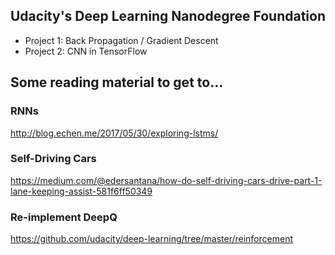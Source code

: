 ## Udacity's Deep Learning Nanodegree Foundation
* Project 1:  Back Propagation / Gradient Descent
* Project 2:  CNN in TensorFlow


## Some reading material to get to...
### RNNs
http://blog.echen.me/2017/05/30/exploring-lstms/
### Self-Driving Cars
https://medium.com/@edersantana/how-do-self-driving-cars-drive-part-1-lane-keeping-assist-581f6ff50349


### Re-implement DeepQ
https://github.com/udacity/deep-learning/tree/master/reinforcement
